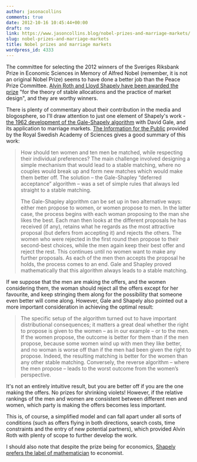 ```yaml
---
author: jasonacollins
comments: true
date: 2012-10-16 10:45:44+00:00
draft: no
link: https://www.jasoncollins.blog/nobel-prizes-and-marriage-markets/
slug: nobel-prizes-and-marriage-markets
title: Nobel prizes and marriage markets
wordpress_id: 4333
---
```


The committee for selecting the 2012 winners of the Sveriges Riksbank Prize in Economic Sciences in Memory of Alfred Nobel (remember, it is not an original Nobel Prize) seems to have done a better job than the Peace Prize Committee. [Alvin Roth and Lloyd Shapely have been awarded the prize](http://www.nobelprize.org/nobel_prizes/economics/laureates/2012/announcement.html) "for the theory of stable allocations and the practice of market design", and they are worthy winners.

There is plenty of commentary about their contribution in the media and blogosphere, so I'll draw attention to just one element of Shapely's work - [the 1962 development of the Gale-Shapely algorithm](http://www.econ.ucsb.edu/~tedb/Courses/Ec100C/galeshapley.pdf) with David Gale, and its application to marriage markets. [The Information for the Public](http://www.nobelprize.org/nobel_prizes/economics/laureates/2012/popular-economicsciences2012.pdf) provided by the Royal Swedish Academy of Sciences gives a good summary of this work:


<blockquote>How should ten women and ten men be matched, while respecting their individual preferences? The main challenge involved designing a simple mechanism that would lead to a stable matching, where no couples would break up and form new matches which would make them better off. The solution – the Gale-Shapley “deferred acceptance” algorithm – was a set of simple rules that always led straight to a stable matching.

The Gale-Shapley algorithm can be set up in two alternative ways: either men propose to women, or women propose to men. In the latter case, the process begins with each woman proposing to the man she likes the best. Each man then looks at the different proposals he has received (if any), retains what he regards as the most attractive proposal (but defers from accepting it) and rejects the others. The women who were rejected in the first round then propose to their second-best choices, while the men again keep their best offer and reject the rest. This continues until no women want to make any further proposals. As each of the men then accepts the proposal he holds, the process comes to an end. Gale and Shapley proved mathematically that this algorithm always leads to a stable matching.</blockquote>


If we suppose that the men are making the offers, and the women considering them, the woman should reject all the offers except for her favourite, and keep stringing them along for the possibility that someone even better will come along. However, Gale and Shapely also pointed out a more important consideration in achieving the optimal result:


<blockquote>The specific setup of the algorithm turned out to have important distributional consequences; it matters a great deal whether the right to propose is given to the women – as in our example – or to the men. If the women propose, the outcome is better for them than if the men propose, because some women wind up with men they like better, and no woman is worse off than if the men had been given the right to propose. Indeed, the resulting matching is better for the women than any other stable matching. Conversely, the reverse algorithm – where the men propose – leads to the worst outcome from the women’s perspective.</blockquote>


It's not an entirely intuitive result, but you are better off if you are the one making the offers. No prizes for shrinking violets! However, if the relative rankings of the men and women are consistent between different men and women, which party is making the offers becomes less important.

This is, of course, a simplified model and can fall apart under all sorts of conditions (such as offers flying in both directions, search costs, time constraints and the entry of new potential partners), which provided Alvin Roth with plenty of scope to further develop the work.

I should also note that despite the prize being for economics, [Shapely prefers the label of mathematician](http://www.guardian.co.uk/business/2012/oct/15/nobel-prize-economics-alvin-roth-lloyd-shapley) to economist.
